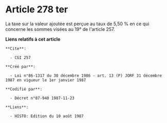 # Article 278 ter

La taxe sur la valeur ajoutée est perçue au taux de 5,50 % en ce qui concerne les sommes visées au 19° de l'article 257.

**Liens relatifs à cet article**

	**Cite**:

	  - CGI 257

	**Créé par**:

	  - Loi n°86-1317 du 30 décembre 1986 - art. 13 (P) JORF 31 décembre 1987 en vigueur le 1er janvier 1987

	**Codifié par**:

	  - Décret n°87-940 1987-11-23

	**Liens**:

	  - HISTO: Edition du 10 août 1987
